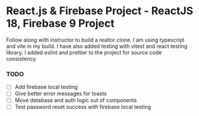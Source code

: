 # React.js & Firebase Project - ReactJS 18, Firebase 9 Project

Follow along with instructor to build a realtor clone. I am using typescript and vite in my build. I have also added testing with vitest and react testing library.
I added eslint and prettier to the project for source code consistency.

### TODO

- [ ] Add firebase local testing
- [ ] Give better error messages for toasts
- [ ] Move database and auth logic out of components
- [ ] Test password reset success with firebase local testing
